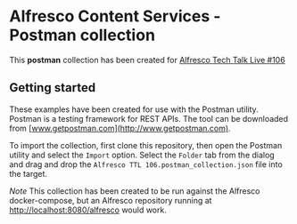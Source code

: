 Alfresco Content Services - Postman collection
==================================================

This **postman** collection has been created for [Alfresco Tech Talk Live #106](https://www.alfresco.com/events/webinars/tech-talk-live-106-intro-alfresco-content-search-services)

Getting started
---------------

These examples have been created for use with the Postman utility. Postman is a testing framework for REST APIs. The tool can be downloaded from [www.getpostman.com](http://www.getpostman.com).

To import the collection, first clone this repository, then open the Postman utility and select the `Import` option. Select the `Folder` tab from the dialog and drag and drop the `Alfresco TTL 106.postman_collection.json` file into the target.

*Note* This collection has been created to be run against the Alfresco docker-compose, but an Alfresco repository running at [http://localhost:8080/alfresco](http://localhost:8080/alfresco) would work.
